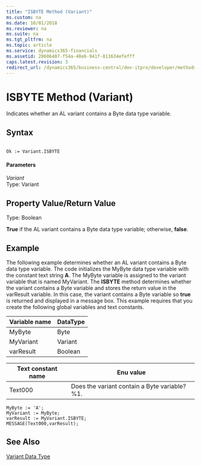 ```yaml
---
title: "ISBYTE Method (Variant)"
ms.custom: na
ms.date: 10/01/2018
ms.reviewer: na
ms.suite: na
ms.tgt_pltfrm: na
ms.topic: article
ms.service: dynamics365-financials
ms.assetid: 28606407-f54a-48e6-941f-811634efefff
caps.latest.revision: 3
redirect_url: /dynamics365/business-central/dev-itpro/developer/methods-auto/library
---
```


 

# ISBYTE Method (Variant)
Indicates whether an AL variant contains a Byte data type variable.  
  
## Syntax  
  
```  
  
Ok := Variant.ISBYTE  
```  
  
#### Parameters  
 *Variant*  
 Type: Variant  
  
## Property Value/Return Value  
 Type: Boolean  
  
 **True** if the AL variant contains a Byte data type variable; otherwise, **false**.  
  
## Example  
 The following example determines whether an AL variant contains a Byte data type variable. The code initializes the MyByte data type variable with the constant text string **A**. The MyByte variable is assigned to the variant variable that is named MyVariant. The **ISBYTE** method determines whether the variant contains a Byte variable and stores the return value in the varResult variable. In this case, the variant contains a Byte variable so **true** is returned and displayed in a message box. This example requires that you create the following global variables and text constants.  
  
|Variable name|DataType|  
|-------------------|--------------|  
|MyByte|Byte|  
|MyVariant|Variant|  
|varResult|Boolean|  
  
|Text constant name|Enu value|  
|------------------------|---------------|  
|Text000|Does the variant contain a Byte variable? %1.|  
  
```  
MyByte := 'A';  
MyVariant := MyByte;  
varResult := MyVariant.ISBYTE;  
MESSAGE(Text000,varResult);  
```  
  
## See Also  
 [Variant Data Type](../datatypes/devenv-variant-data-type.md)